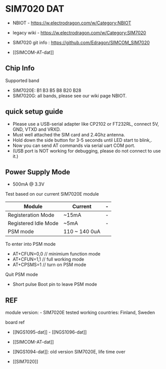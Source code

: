
# SIM7020 DAT

- NBIOT - https://w.electrodragon.com/w/Category:NBIOT
- legacy wiki - https://w.electrodragon.com/w/Category:SIM7020


- SIM7020 git info : https://github.com/Edragon/SIMCOM_SIM7020

- [[SIMCOM-AT-dat]]

## Chip Info 

Supported band
- SIM7020E: B1 B3 B5 B8 B20 B28
- SIM7020G: all bands, please see our wiki page NBIOT.

## quick setup guide 

* Please use a USB-serial adapter like CP2102 or FT232RL, connect 5V, GND, VTXD and VRXD.
* Must well attached the SIM card and 2.4Ghz antenna.
* Hold down the side button for 3-5 seconds until LED start to blink,.
* Now you can send AT commands via serial uart COM port.
* (USB port is NOT working for debugging, please do not connect to use it.)



## Power Supply Mode 

* 500mA @ 3.3V 
  
Test based on our current SIM7020E module 

| Module               | Current       | -   |
| -------------------- | ------------- | --- |
| Registeration Mode   | ~15mA         | -   |
| Registered Idle Mode | ~5mA          | -   |
| PSM mode             | 110 ~ 140 0uA |     |


To enter into PSM mode
* AT+CFUN=0,0 // minimium function mode
* AT+CFUN=1,1 // full working mode
* AT+CPSMS=1  // turn on PSM mode 
  
Quit PSM mode
* Short pulse Boot pin to leave PSM mode



## REF

module version: - SIM7020E tested working countries: Finland, Sweden


board ref 
- [[NGS1095-dat]] - [[NGS1096-dat]]

- [[SIMCOM-AT-dat]]

- [[NGS1094-dat]]: old version SIM7020E, life time over

- [[SIM7020]]


